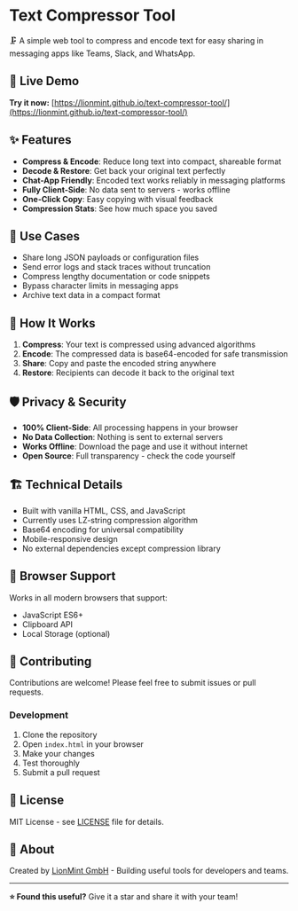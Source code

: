 # Text Compressor Tool

🗜️ A simple web tool to compress and encode text for easy sharing in messaging apps like Teams, Slack, and WhatsApp.

## 🚀 Live Demo

**Try it now:** [https://lionmint.github.io/text-compressor-tool/](https://lionmint.github.io/text-compressor-tool/)

## ✨ Features

- **Compress & Encode**: Reduce long text into compact, shareable format
- **Decode & Restore**: Get back your original text perfectly
- **Chat-App Friendly**: Encoded text works reliably in messaging platforms
- **Fully Client-Side**: No data sent to servers - works offline
- **One-Click Copy**: Easy copying with visual feedback
- **Compression Stats**: See how much space you saved

## 🎯 Use Cases

- Share long JSON payloads or configuration files
- Send error logs and stack traces without truncation
- Compress lengthy documentation or code snippets
- Bypass character limits in messaging apps
- Archive text data in a compact format

## 🔧 How It Works

1. **Compress**: Your text is compressed using advanced algorithms
2. **Encode**: The compressed data is base64-encoded for safe transmission
3. **Share**: Copy and paste the encoded string anywhere
4. **Restore**: Recipients can decode it back to the original text

## 🛡️ Privacy & Security

- **100% Client-Side**: All processing happens in your browser
- **No Data Collection**: Nothing is sent to external servers
- **Works Offline**: Download the page and use it without internet
- **Open Source**: Full transparency - check the code yourself

## 🏗️ Technical Details

- Built with vanilla HTML, CSS, and JavaScript
- Currently uses LZ-string compression algorithm
- Base64 encoding for universal compatibility
- Mobile-responsive design
- No external dependencies except compression library

## 📱 Browser Support

Works in all modern browsers that support:
- JavaScript ES6+
- Clipboard API
- Local Storage (optional)

## 🤝 Contributing

Contributions are welcome! Please feel free to submit issues or pull requests.

### Development

1. Clone the repository
2. Open `index.html` in your browser
3. Make your changes
4. Test thoroughly
5. Submit a pull request

## 📄 License

MIT License - see [LICENSE](LICENSE) file for details.

## 🏢 About

Created by [LionMint GmbH](https://github.com/lionmint) - Building useful tools for developers and teams.

---

**⭐ Found this useful?** Give it a star and share it with your team!
